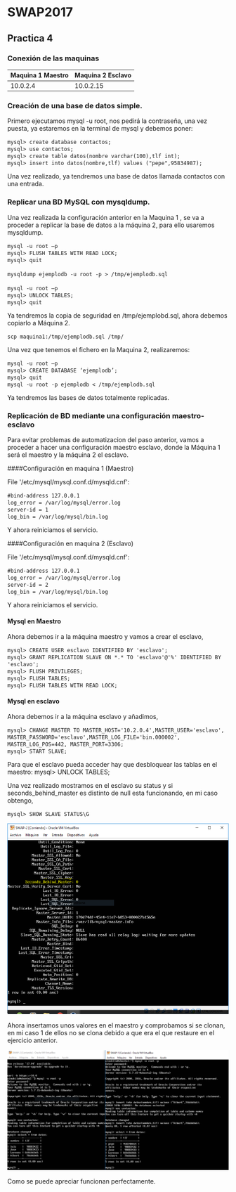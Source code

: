 # SWAP2017
## Practica 4

### Conexión de las maquinas

| Maquina 1 Maestro  | Maquina 2 Esclavo | 
| ---------- | ---------- |
| 10.0.2.4   | 10.0.2.15  |

### Creación de una base de datos simple.

Primero ejecutamos mysql -u root, nos pedirá la contraseña, una vez puesta, ya estaremos en la terminal de mysql y debemos poner:

    mysql> create database contactos;
    mysql> use contactos;
    mysql> create table datos(nombre varchar(100),tlf int);
    mysql> insert into datos(nombre,tlf) values ("pepe",95834987);

Una vez realizado, ya tendremos una base de datos llamada contactos con una entrada.


### Replicar una BD MySQL con mysqldump.

Una vez realizada la configuración anterior en la Maquina 1 , se va a proceder a replicar la base de datos a la máquina 2, para ello usaremos mysqldump.

    mysql -u root –p
    mysql> FLUSH TABLES WITH READ LOCK;
    mysql> quit

    mysqldump ejemplodb -u root -p > /tmp/ejemplodb.sql

    mysql -u root –p
    mysql> UNLOCK TABLES;
    mysql> quit

Ya tendremos la copia de seguridad en /tmp/ejemplobd.sql, ahora debemos copiarlo a Máquina 2.

    scp maquina1:/tmp/ejemplodb.sql /tmp/

Una vez que tenemos el fichero en la Maquina 2, realizaremos:

    mysql -u root –p
    mysql> CREATE DATABASE ‘ejemplodb’;
    mysql> quit
    mysql -u root -p ejemplodb < /tmp/ejemplodb.sql

Ya tendremos las bases de datos totalmente replicadas.

### Replicación de BD mediante una configuración maestro-esclavo

Para evitar problemas de automatizacion del paso anterior, vamos a proceder a hacer una configuración maestro esclavo, donde la Máquina 1 será el maestro y la máquina 2 el esclavo.

####Configuración en maquina 1 (Maestro)

File '/etc/mysql/mysql.conf.d/mysqld.cnf':

    #bind-address 127.0.0.1
    log_error = /var/log/mysql/error.log
    server-id = 1
    log_bin = /var/log/mysql/bin.log

Y ahora reiniciamos el servicio.

####Configuración en maquina 2 (Esclavo)

File '/etc/mysql/mysql.conf.d/mysqld.cnf':

    #bind-address 127.0.0.1
    log_error = /var/log/mysql/error.log
    server-id = 2
    log_bin = /var/log/mysql/bin.log
    
Y ahora reiniciamos el servicio.

#### Mysql en Maestro
Ahora debemos ir a la máquina maestro y vamos a crear el esclavo,

    mysql> CREATE USER esclavo IDENTIFIED BY 'esclavo';
    mysql> GRANT REPLICATION SLAVE ON *.* TO 'esclavo'@'%' IDENTIFIED BY 'esclavo';
    mysql> FLUSH PRIVILEGES;
    mysql> FLUSH TABLES;
    mysql> FLUSH TABLES WITH READ LOCK;

#### Mysql en esclavo
Ahora debemos ir a la máquina esclavo y añadimos,

    mysql> CHANGE MASTER TO MASTER_HOST='10.2.0.4',MASTER_USER='esclavo', MASTER_PASSWORD='esclavo',MASTER_LOG_FILE='bin.000002', MASTER_LOG_POS=442, MASTER_PORT=3306;
    mysql> START SLAVE;

Para que el esclavo pueda acceder hay que desbloquear las tablas en el maestro:
    mysql> UNLOCK TABLES;

Una vez realizado mostramos en el esclavo su status y si seconds_behind_master es distinto de null esta funcionando, en mi caso obtengo,

    mysql> SHOW SLAVE STATUS\G

![esclavo](img/fin.PNG)

Ahora insertamos unos valores en el maestro y comprobamos si se clonan, en mi caso 1 de ellos no se clona debido a que era el que restaure en el ejercicio anterior.

![esclavo](img/fin2.PNG)

Como se puede apreciar funcionan perfectamente.
